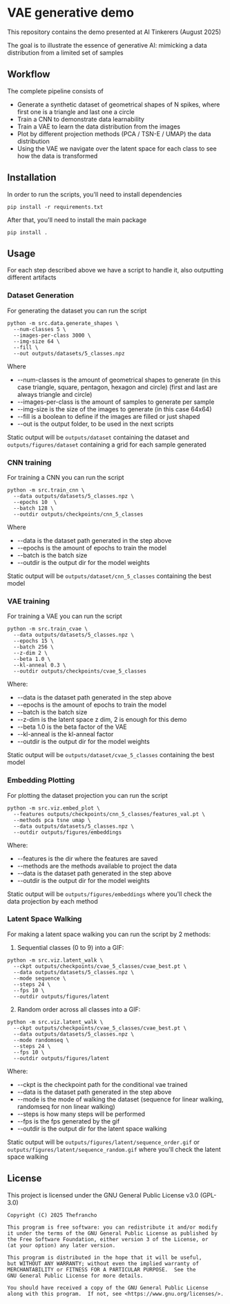 # VAE generative demo

This repository contains the demo presented at AI Tinkerers (August 2025)

The goal is to illustrate the essence of generative AI: mimicking a data distribution from a limited set of samples

## Workflow

The complete pipeline consists of

* Generate a synthetic dataset of geometrical shapes of N spikes, where first one is a triangle and last one a circle
* Train a CNN to demonstrate data learnability
* Train a VAE to learn the data distribution from the images
* Plot by different projection methods (PCA / TSN-E / UMAP) the data distribution
* Using the VAE we navigate over the latent space for each class to see how the data is transformed

## Installation

In order to run the scripts, you'll need to install dependencies

```
pip install -r requirements.txt
```

After that, you'll need to install the main package

```
pip install .
```

## Usage

For each step described above we have a script to handle it, also outputting different artifacts

### Dataset Generation

For generating the dataset you can run the script

```
python -m src.data.generate_shapes \
  --num-classes 5 \
  --images-per-class 3000 \
  --img-size 64 \
  --fill \
  --out outputs/datasets/5_classes.npz
```

Where
* --num-classes is the amount of geometrical shapes to generate (in this case triangle, square, pentagon, hexagon and circle) (first and last are always triangle and circle)
* --images-per-class is the amount of samples to generate per sample
* --img-size is the size of the images to generate (in this case 64x64)
* --fill is a boolean to define if the images are filled or just shaped
* --out is the output folder, to be used in the next scripts

Static output will be `outputs/dataset` containing the dataset and `outputs/figures/dataset` containing a grid for each sample generated

### CNN training

For training a CNN you can run the script

```
python -m src.train_cnn \
  --data outputs/datasets/5_classes.npz \
  --epochs 10  \
  --batch 128 \
  --outdir outputs/checkpoints/cnn_5_classes
```

Where
* --data is the dataset path generated in the step above
* --epochs is the amount of epochs to train the model
* --batch is the batch size
* --outdir is the output dir for the model weights

Static output will be `outputs/dataset/cnn_5_classes` containing the best model


### VAE training

For training a VAE you can run the script

```
python -m src.train_cvae \
  --data outputs/datasets/5_classes.npz \
  --epochs 15 \
  --batch 256 \
  --z-dim 2 \
  --beta 1.0 \
  --kl-anneal 0.3 \
  --outdir outputs/checkpoints/cvae_5_classes
```

Where:
* --data is the dataset path generated in the step above
* --epochs is the amount of epochs to train the model
* --batch is the batch size
* --z-dim is the latent space z dim, 2 is enough for this demo
* --beta 1.0 is the beta factor of the VAE
* --kl-anneal is the kl-anneal factor
* --outdir is the output dir for the model weights

Static output will be `outputs/dataset/cvae_5_classes` containing the best model


### Embedding Plotting

For plotting the dataset projection you can run the script

```
python -m src.viz.embed_plot \
  --features outputs/checkpoints/cnn_5_classes/features_val.pt \
  --methods pca tsne umap \
  --data outputs/datasets/5_classes.npz \
  --outdir outputs/figures/embeddings
```

Where:

* --features is the dir where the features are saved
* --methods are the methods available to project the data
* --data is the dataset path generated in the step above
* --outdir is the output dir for the model weights

Static output will be `outputs/figures/embeddings` where you'll check the data projection by each method

### Latent Space Walking

For making a latent space walking you can run the script by 2 methods:

1. Sequential classes (0 to 9) into a GIF:
```
python -m src.viz.latent_walk \
  --ckpt outputs/checkpoints/cvae_5_classes/cvae_best.pt \
  --data outputs/datasets/5_classes.npz \
  --mode sequence \
  --steps 24 \
  --fps 10 \
  --outdir outputs/figures/latent
```

2. Random order across all classes into a GIF:
```
python -m src.viz.latent_walk \
  --ckpt outputs/checkpoints/cvae_5_classes/cvae_best.pt \
  --data outputs/datasets/5_classes.npz \
  --mode randomseq \
  --steps 24 \
  --fps 10 \
  --outdir outputs/figures/latent
```

Where:
* --ckpt is the checkpoint path for the conditional vae trained
* --data is the dataset path generated in the step above
* --mode is the mode of walking the dataset (sequence for linear walking, randomseq for non linear walking)
* --steps is how many steps will be performed
* --fps is the fps generated by the gif
* --outdir is the output dir for the latent space walking

Static output will be `outputs/figures/latent/sequence_order.gif` or `outputs/figures/latent/sequence_random.gif` where you'll check the latent space walking

## License
This project is licensed under the GNU General Public License v3.0 (GPL-3.0)

```
Copyright (C) 2025 Thefrancho

This program is free software: you can redistribute it and/or modify
it under the terms of the GNU General Public License as published by
the Free Software Foundation, either version 3 of the License, or
(at your option) any later version.

This program is distributed in the hope that it will be useful,
but WITHOUT ANY WARRANTY; without even the implied warranty of
MERCHANTABILITY or FITNESS FOR A PARTICULAR PURPOSE.  See the
GNU General Public License for more details.

You should have received a copy of the GNU General Public License
along with this program.  If not, see <https://www.gnu.org/licenses/>.
```